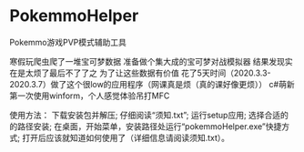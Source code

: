 # PokemmoHelper
Pokemmo游戏PVP模式辅助工具

寒假玩爬虫爬了一堆宝可梦数据
准备做个集大成的宝可梦对战模拟器
结果发现实在是太烦了最后不了了之
为了让这些数据有价值
花了5天时间（2020.3.3-2020.3.7）做了这个很low的应用程序（网课真是烦（真的课好像更烦））
c#萌新第一次使用winform，个人感觉体验吊打MFC

使用方法：
下载安装包并解压;
仔细阅读“须知.txt”;
运行setup应用;
选择合适的的路径安装;
在桌面，开始菜单，安装路径处运行“pokemmoHelper.exe”快捷方式;
打开后应该就知道如何使用了（详细信息请阅读须知.txt）。
